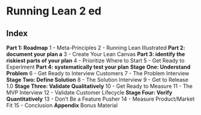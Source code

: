 # Running Lean 2 ed

## Index
**Part 1: Roadmap**
1 - Meta-Principles
2 - Running Lean Illustrated
**Part 2: document your plan a**
3 - Create Your Lean Canvas
**Part 3: identify the riskiest parts of your plan**
4 - Prioritize Where to Start
5 - Get Ready to Experiment
**Part 4: systematically test your plan**
**Stage One: Understand Problem**
6 - Get Ready to Interview Customers
7 - The Problem Interview
**Stage Two: Define Solution**
8 - The Solution Interview
9 - Get to Release 1.0
**Stage Three: Validate Qualitatively**
10 - Get Ready to Measure
11 - The MVP Interview
12 - Validate Customer Lifecycle
**Stage Four: Verify Quantitatively**
13 - Don’t Be a Feature Pusher
14 - Measure Product/Market Fit
15 - Conclusion
**Appendix**
Bonus Material

